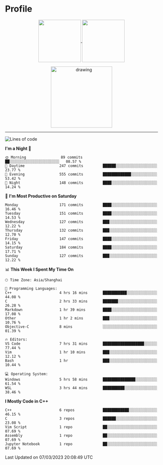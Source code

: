 # Profile

<p align="center">
  <a href="https://github.com/SourVoice">
    <img
      align="center"
      height="140em"
      src="https://github-readme-stats.vercel.app/api?username=SourVoice&show_icons=true&include_all_commits=true&count_private=true&theme=tokyonight"
    />
  </a>
  <a href="https://github.com/SourVoice">
    <img
      align="center"
      height="140em"
      src="https://github-readme-stats.vercel.app/api/top-langs/?username=SourVoice&show_icons=true&include_all_commits=true&count_private=true&layout=compact&theme=tokyonight"
    />
  </a>
</p>

<p align="center">
   <a href="https://github.com/SourVoice">
    <img
      align="center"
      height="202em"
      alt="drawing"
      src="https://activity-graph.herokuapp.com/graph?username=SourVoice&theme=react-dark"
    />
  </a>
</p>

---
<!--START_SECTION:waka-->
![Lines of code](https://img.shields.io/badge/From%20Hello%20World%20I%27ve%20Written-1.4%20million%20lines%20of%20code-blue)

**I'm a Night 🦉** 

```text
🌞 Morning                89 commits          ██░░░░░░░░░░░░░░░░░░░░░░░   08.57 % 
🌆 Daytime                247 commits         ██████░░░░░░░░░░░░░░░░░░░   23.77 % 
🌃 Evening                555 commits         █████████████░░░░░░░░░░░░   53.42 % 
🌙 Night                  148 commits         ████░░░░░░░░░░░░░░░░░░░░░   14.24 % 
```
📅 **I'm Most Productive on Saturday** 

```text
Monday                   171 commits         ████░░░░░░░░░░░░░░░░░░░░░   16.46 % 
Tuesday                  151 commits         ████░░░░░░░░░░░░░░░░░░░░░   14.53 % 
Wednesday                127 commits         ███░░░░░░░░░░░░░░░░░░░░░░   12.22 % 
Thursday                 132 commits         ███░░░░░░░░░░░░░░░░░░░░░░   12.70 % 
Friday                   147 commits         ████░░░░░░░░░░░░░░░░░░░░░   14.15 % 
Saturday                 184 commits         ████░░░░░░░░░░░░░░░░░░░░░   17.71 % 
Sunday                   127 commits         ███░░░░░░░░░░░░░░░░░░░░░░   12.22 % 
```


📊 **This Week I Spent My Time On** 

```text
🕑︎ Time Zone: Asia/Shanghai

💬 Programming Languages: 
C++                      4 hrs 16 mins       ███████████░░░░░░░░░░░░░░   44.08 % 
C                        2 hrs 33 mins       ███████░░░░░░░░░░░░░░░░░░   26.28 % 
Markdown                 1 hr 39 mins        ████░░░░░░░░░░░░░░░░░░░░░   17.08 % 
Other                    1 hr 2 mins         ███░░░░░░░░░░░░░░░░░░░░░░   10.76 % 
Objective-C              8 mins              ░░░░░░░░░░░░░░░░░░░░░░░░░   01.39 % 

🔥 Editors: 
VS Code                  7 hrs 31 mins       ███████████████████░░░░░░   77.44 % 
Vim                      1 hr 10 mins        ███░░░░░░░░░░░░░░░░░░░░░░   12.12 % 
Bash                     1 hr                ███░░░░░░░░░░░░░░░░░░░░░░   10.44 % 

💻 Operating System: 
Windows                  5 hrs 58 mins       ███████████████░░░░░░░░░░   61.54 % 
WSL                      3 hrs 44 mins       ██████████░░░░░░░░░░░░░░░   38.46 % 
```

**I Mostly Code in C++** 

```text
C++                      6 repos             ████████████░░░░░░░░░░░░░   46.15 % 
C                        3 repos             ██████░░░░░░░░░░░░░░░░░░░   23.08 % 
Vim Script               1 repo              ██░░░░░░░░░░░░░░░░░░░░░░░   07.69 % 
Assembly                 1 repo              ██░░░░░░░░░░░░░░░░░░░░░░░   07.69 % 
Jupyter Notebook         1 repo              ██░░░░░░░░░░░░░░░░░░░░░░░   07.69 % 
```




 Last Updated on 07/03/2023 20:08:49 UTC
<!--END_SECTION:waka-->
